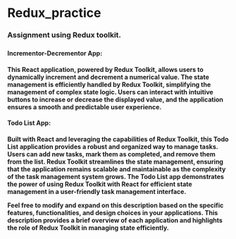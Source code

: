 # Redux_practice
<h3 style="font:bold">Assignment using Redux toolkit.<h3/>
<h4 style="font:bold">Incrementor-Decrementor App:<h4/>
<p>
This React application, powered by Redux Toolkit, allows users to dynamically increment and decrement a numerical value. The state management is efficiently handled by Redux Toolkit, simplifying the management of complex state logic. Users can interact with intuitive buttons to increase or decrease the displayed value, and the application ensures a smooth and predictable user experience.
</p>
<h4 style="font:bold">Todo List App:<h4/>
<p>
Built with React and leveraging the capabilities of Redux Toolkit, this Todo List application provides a robust and organized way to manage tasks. Users can add new tasks, mark them as completed, and remove them from the list. Redux Toolkit streamlines the state management, ensuring that the application remains scalable and maintainable as the complexity of the task management system grows. The Todo List app demonstrates the power of using Redux Toolkit with React for efficient state management in a user-friendly task management interface.
</p>
Feel free to modify and expand on this description based on the specific features, functionalities, and design choices in your applications. This description provides a brief overview of each application and highlights the role of Redux Toolkit in managing state efficiently.

